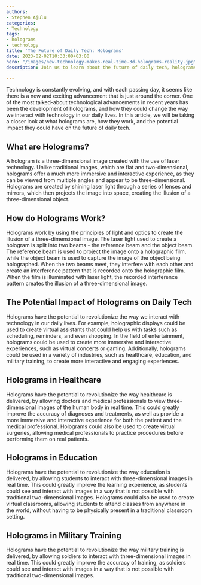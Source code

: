 ```yaml
---
authors:
- Stephen Ajulu
categories:
- Technology
tags:
- holograms
- technology
title: 'The Future of Daily Tech: Holograms'
date: 2023-02-02T10:33:00+03:00
hero: "/images/new-technology-makes-real-time-3d-holograms-reality.jpg"
description: Join us to learn about the future of daily tech, holograms.

---
```

Technology is constantly evolving, and with each passing day, it seems like there is a new and exciting advancement that is just around the corner. One of the most talked-about technological advancements in recent years has been the development of holograms, and how they could change the way we interact with technology in our daily lives. In this article, we will be taking a closer look at what holograms are, how they work, and the potential impact they could have on the future of daily tech.

## What are Holograms?

A hologram is a three-dimensional image created with the use of laser technology. Unlike traditional images, which are flat and two-dimensional, holograms offer a much more immersive and interactive experience, as they can be viewed from multiple angles and appear to be three-dimensional. Holograms are created by shining laser light through a series of lenses and mirrors, which then projects the image into space, creating the illusion of a three-dimensional object.

## How do Holograms Work?

Holograms work by using the principles of light and optics to create the illusion of a three-dimensional image. The laser light used to create a hologram is split into two beams - the reference beam and the object beam. The reference beam is used to project the image onto a holographic film, while the object beam is used to capture the image of the object being holographed. When the two beams meet, they interfere with each other and create an interference pattern that is recorded onto the holographic film. When the film is illuminated with laser light, the recorded interference pattern creates the illusion of a three-dimensional image.

## The Potential Impact of Holograms on Daily Tech

Holograms have the potential to revolutionize the way we interact with technology in our daily lives. For example, holographic displays could be used to create virtual assistants that could help us with tasks such as scheduling, reminders, and even shopping. In the field of entertainment, holograms could be used to create more immersive and interactive experiences, such as virtual concerts or gaming. Additionally, holograms could be used in a variety of industries, such as healthcare, education, and military training, to create more interactive and engaging experiences.

## Holograms in Healthcare

Holograms have the potential to revolutionize the way healthcare is delivered, by allowing doctors and medical professionals to view three-dimensional images of the human body in real time. This could greatly improve the accuracy of diagnoses and treatments, as well as provide a more immersive and interactive experience for both the patient and the medical professional. Holograms could also be used to create virtual surgeries, allowing medical professionals to practice procedures before performing them on real patients.

## Holograms in Education

Holograms have the potential to revolutionize the way education is delivered, by allowing students to interact with three-dimensional images in real time. This could greatly improve the learning experience, as students could see and interact with images in a way that is not possible with traditional two-dimensional images. Holograms could also be used to create virtual classrooms, allowing students to attend classes from anywhere in the world, without having to be physically present in a traditional classroom setting.

## Holograms in Military Training

Holograms have the potential to revolutionize the way military training is delivered, by allowing soldiers to interact with three-dimensional images in real time. This could greatly improve the accuracy of training, as soldiers could see and interact with images in a way that is not possible with traditional two-dimensional images.